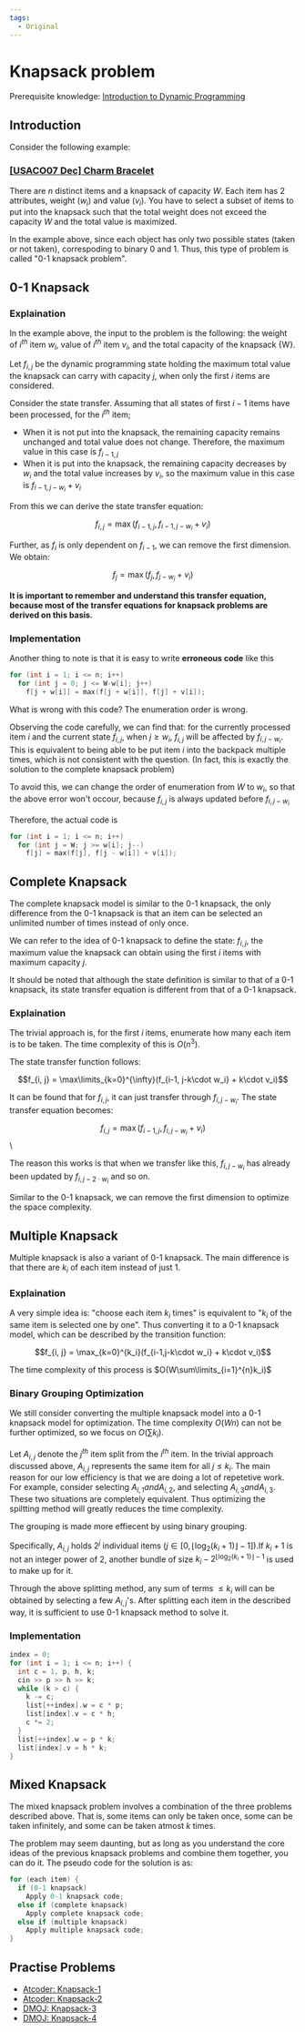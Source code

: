 ```yaml
---
tags:
  - Original
---
```


# Knapsack problem
Prerequisite knowledge: [Introduction to Dynamic Programming](https://cp-algorithms.com/dynamic_programming/intro-to-dp.html)

## Introduction
Consider the following example:

### [[USACO07 Dec] Charm Bracelet](https://www.acmicpc.net/problem/6144) 
There are $n$ distinct items and a knapsack of capacity $W$. Each item has 2 attributes, weight ($w_{i}$) and value ($v_{i}$). 
You have to select a subset of items to put into the knapsack such that the total weight does not exceed the capacity $W$ and the total value is maximized.

In the example above, since each object has only two possible states (taken or not taken),
correspoding to binary 0 and 1. Thus, this type of problem is called "0-1 knapsack problem".

## 0-1 Knapsack

### Explaination

In the example above, the input to the problem is the following: the weight of $i^{th}$ item $w_{i}$, value of $i^{th}$ item $v_{i}$, and the total capacity of the knapsack {W}.

Let $f_{i, j}$ be the dynamic programming state holding the maximum total value the knapsack can carry with capacity $j$, when only the first $i$ items are considered.

Consider the state transfer. Assuming that all states of first $i-1$ items have been processed, for the $i^{th}$ item;
- When it is not put into the knapsack, the remaining capacity remains unchanged and total value does not change. Therefore, the maximum value in this case is $f_{i-1, j}$
- When it is put into the knapsack, the remaining capacity decreases by $w_{i}$ and the total value increases by $v_{i}$,
so the maximum value in this case is $f_{i-1, j-w_i} + v_i$

From this we can derive the state transfer equation:

$$f_{i, j} = \max(f_{i-1, j}, f_{i-1, j-w_i} + v_i)$$

Further, as $f_{i}$ is only dependent on $f_{i-1}$, we can remove the first dimension. We obtain:

$$f_{j} = \max(f_{j}, f_{j-w_i} + v_i)$$

**It is important to remember and understand this transfer equation, because most of the transfer equations for knapsack problems are derived on this basis.**

### Implementation

Another thing to note is that it is easy to write **erroneous code** like this

```.c++
for (int i = 1; i <= n; i++)
  for (int j = 0; j <= W-w[i]; j++)
    f[j + w[i]] = max(f[j + w[i]], f[j] + v[i]);
```

What is wrong with this code? The enumeration order is wrong.

Observing the code carefully, we can find that: for the currently processed item $i$ and the current state $f_{i,j}$, 
when $j\geqslant w_{i}$, $f_{i,j}$ will be affected by $f_{i,j-w_{i}}$. 
This is equivalent to being able to be put item $i$ into the backpack multiple times, which is not consistent with the question.
(In fact, this is exactly the solution to the complete knapsack problem)

To avoid this, we can change the order of enumeration from $W$ to $w_{i}$, so that the above error won't occour, because $f_{i, j}$ is always updated before $f_{i, j-w_i}$

Therefore, the actual code is

```.c++
for (int i = 1; i <= n; i++)
  for (int j = W; j >= w[i]; j--)
    f[j] = max(f[j], f[j - w[i]] + v[i]);
```

## Complete Knapsack

The complete knapsack model is similar to the 0-1 knapsack, the only difference from the 0-1 knapsack is that an item can be selected an unlimited number of times instead of only once.

We can refer to the idea of 0-1 knapsack to define the state: $f_{i, j}$, the maximum value the knapsack can obtain using the first $i$ items with maximum capacity $j$.

It should be noted that although the state definition is similar to that of a 0-1 knapsack, its state transfer equation is different from that of a 0-1 knapsack.

### Explaination

The trivial approach is, for the first $i$ items, enumerate how many each item is to be taken. The time complexity of this is $O(n^3)$.

The state transfer function follows:

$$f_{i, j} = \max\limits_{k=0}^{\infty}(f_{i-1, j-k\cdot w_i} + k\cdot v_i)$$

It can be found that for $f_{i, j}$, it can just transfer through $f_{i, j-w_i}$. The state transfer equation becomes:

$$f_{i, j} = \max(f_{i-1, j},f_{i, j-w_i} + v_i)$$\

The reason this works is that when we transfer like this, $f_{i, j-w_i}$ has already been updated by $f_{i, j-2\cdot w_i}$ and so on.

Similar to the 0-1 knapsack, we can remove the first dimension to optimize the space complexity.

## Multiple Knapsack

Multiple knapsack is also a variant of 0-1 knapsack. The main difference is that there are $k_i$ of each item instead of just 1.

### Explaination

A very simple idea is: "choose each item $k_i$ times" is equivalent to "$k_i$ of the same item is selected one by one". Thus converting it to a 0-1 knapsack model, which can be described by the transition function:

$$f_{i, j} = \max_{k=0}^{k_i}(f_{i-1,j-k\cdot w_i} + k\cdot v_i)$$

The time complexity of this process is $O(W\sum\limits_{i=1}^{n}k_i)$

### Binary Grouping Optimization

We still consider converting the multiple knapsack model into a 0-1 knapsack model for optimization. The time complexity $O(Wn)$ can not be further optimized, so we focus on $O(\sum k_i)$.

Let $A_{i, j}$ denote the $j^{th}$ item split from the $i^{th}$ item. In the trivial approach discussed above, $A_{i, j}$ represents the same item for all $j \leq k_i$. The main reason for our low efficiency is that we are doing a lot of repetetive work. For example, consider selecting $A_{i, 1} and A_{i, 2}$, and selecting $A_{i, 3} and A_{i, 3}$. These two situations are completely equivalent. Thus optimizing the spiltting method will greatly reduces the time complexity.

The grouping is made more effiecent by using binary grouping.

Specifically, $A_{i, j}$ holds $2^j$ individual items ($j\in[0,\lfloor \log_2(k_i+1)\rfloor-1]$).If $k_i + 1$ is not an integer power of $2$, another bundle of size $k_i-2^{\lfloor \log_2(k_i+1)\rfloor-1}$ is used to make up for it.

Through the above splitting method, any sum of terms $\leq k_i$ will can be obtained by selecting a few $A_{i, j}$'s. After splitting each item in the described way, it is sufficient to use 0-1 knapsack method to solve it.

### Implementation

```c++
index = 0;
for (int i = 1; i <= n; i++) {
  int c = 1, p, h, k;
  cin >> p >> h >> k;
  while (k > c) {
    k -= c;
    list[++index].w = c * p;
    list[index].v = c * h;
    c *= 2;
  }
  list[++index].w = p * k;
  list[index].v = h * k;
}
```

## Mixed Knapsack

The mixed knapsack problem involves a combination of the three problems described above. That is, some items can only be taken once, some can be taken infinitely, and some can be taken atmost $k$ times.

The problem may seem daunting, but as long as you understand the core ideas of the previous knapsack problems and combine them together, you can do it. The pseudo code for the solution is as:

```c++
for (each item) {
  if (0-1 knapsack)
    Apply 0-1 knapsack code;
  else if (complete knapsack)
    Apply complete knapsack code;
  else if (multiple knapsack)
    Apply multiple knapsack code;
}
```

## Practise Problems

- [Atcoder: Knapsack-1](https://atcoder.jp/contests/dp/tasks/dp_d)
- [Atcoder: Knapsack-2](https://atcoder.jp/contests/dp/tasks/dp_e)
- [DMOJ: Knapsack-3](https://dmoj.ca/problem/knapsack)
- [DMOJ: Knapsack-4](https://dmoj.ca/problem/knapsack4)
